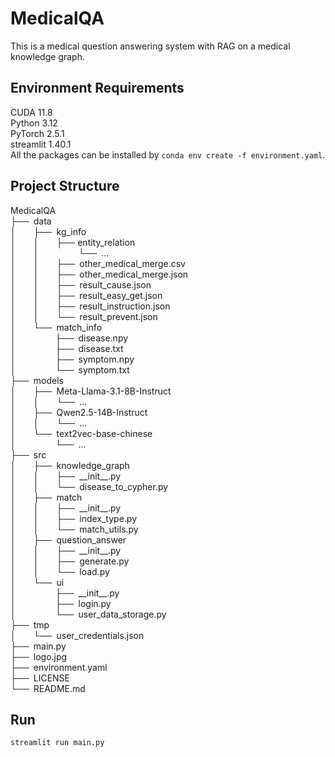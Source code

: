 # MedicalQA
This is a medical question answering system with RAG on a medical knowledge graph.

## Environment Requirements
CUDA 11.8  
Python 3.12  
PyTorch 2.5.1  
streamlit 1.40.1  
All the packages can be installed by `conda env create -f environment.yaml`.

## Project Structure
MedicalQA  
├──&ensp;data  
│&ensp;&ensp;&ensp;&ensp;├──&ensp;kg_info  
│&ensp;&ensp;&ensp;&ensp;│&ensp;&ensp;&ensp;&ensp;├── entity_relation  
│&ensp;&ensp;&ensp;&ensp;│&ensp;&ensp;&ensp;&ensp;&ensp;&ensp;&ensp;&ensp;&ensp;└──&ensp;...  
│&ensp;&ensp;&ensp;&ensp;│&ensp;&ensp;&ensp;&ensp;├──&ensp;other_medical_merge.csv  
│&ensp;&ensp;&ensp;&ensp;│&ensp;&ensp;&ensp;&ensp;├──&ensp;other_medical_merge.json  
│&ensp;&ensp;&ensp;&ensp;│&ensp;&ensp;&ensp;&ensp;├──&ensp;result_cause.json  
│&ensp;&ensp;&ensp;&ensp;│&ensp;&ensp;&ensp;&ensp;├──&ensp;result_easy_get.json  
│&ensp;&ensp;&ensp;&ensp;│&ensp;&ensp;&ensp;&ensp;├──&ensp;result_instruction.json  
│&ensp;&ensp;&ensp;&ensp;│&ensp;&ensp;&ensp;&ensp;└──&ensp;result_prevent.json  
│&ensp;&ensp;&ensp;&ensp;└──&ensp;match_info  
│&ensp;&ensp;&ensp;&ensp;&ensp;&ensp;&ensp;&ensp;&ensp;├──&ensp;disease.npy  
│&ensp;&ensp;&ensp;&ensp;&ensp;&ensp;&ensp;&ensp;&ensp;├──&ensp;disease.txt  
│&ensp;&ensp;&ensp;&ensp;&ensp;&ensp;&ensp;&ensp;&ensp;├──&ensp;symptom.npy  
│&ensp;&ensp;&ensp;&ensp;&ensp;&ensp;&ensp;&ensp;&ensp;└──&ensp;symptom.txt  
├──&ensp;models  
│&ensp;&ensp;&ensp;&ensp;├──&ensp;Meta-Llama-3.1-8B-Instruct  
│&ensp;&ensp;&ensp;&ensp;│&ensp;&ensp;&ensp;&ensp;└──&ensp;...  
│&ensp;&ensp;&ensp;&ensp;├──&ensp;Qwen2.5-14B-Instruct  
│&ensp;&ensp;&ensp;&ensp;│&ensp;&ensp;&ensp;&ensp;└──&ensp;...  
│&ensp;&ensp;&ensp;&ensp;└──&ensp;text2vec-base-chinese  
│&ensp;&ensp;&ensp;&ensp;&ensp;&ensp;&ensp;&ensp;&ensp;└──&ensp;...  
├──&ensp;src  
│&ensp;&ensp;&ensp;&ensp;├──&ensp;knowledge_graph  
│&ensp;&ensp;&ensp;&ensp;│&ensp;&ensp;&ensp;&ensp;├──&ensp;\_\_init\_\_.py  
│&ensp;&ensp;&ensp;&ensp;│&ensp;&ensp;&ensp;&ensp;└──&ensp;disease_to_cypher.py  
│&ensp;&ensp;&ensp;&ensp;├──&ensp;match  
│&ensp;&ensp;&ensp;&ensp;│&ensp;&ensp;&ensp;&ensp;├──&ensp;\_\_init\_\_.py  
│&ensp;&ensp;&ensp;&ensp;│&ensp;&ensp;&ensp;&ensp;├──&ensp;index_type.py  
│&ensp;&ensp;&ensp;&ensp;│&ensp;&ensp;&ensp;&ensp;└──&ensp;match_utils.py  
│&ensp;&ensp;&ensp;&ensp;├──&ensp;question_answer  
│&ensp;&ensp;&ensp;&ensp;│&ensp;&ensp;&ensp;&ensp;├──&ensp;\_\_init\_\_.py  
│&ensp;&ensp;&ensp;&ensp;│&ensp;&ensp;&ensp;&ensp;├──&ensp;generate.py  
│&ensp;&ensp;&ensp;&ensp;│&ensp;&ensp;&ensp;&ensp;└──&ensp;load.py  
│&ensp;&ensp;&ensp;&ensp;└──&ensp;ui  
│&ensp;&ensp;&ensp;&ensp;&ensp;&ensp;&ensp;&ensp;&ensp;├──&ensp;\_\_init\_\_.py  
│&ensp;&ensp;&ensp;&ensp;&ensp;&ensp;&ensp;&ensp;&ensp;├──&ensp;login.py  
│&ensp;&ensp;&ensp;&ensp;&ensp;&ensp;&ensp;&ensp;&ensp;└──&ensp;user_data_storage.py  
├──&ensp;tmp  
│&ensp;&ensp;&ensp;&ensp;└──&ensp;user_credentials.json  
├──&ensp;main.py  
├──&ensp;logo.jpg  
├──&ensp;environment.yaml  
├──&ensp;LICENSE  
└──&ensp;README.md  

## Run
`streamlit run main.py`